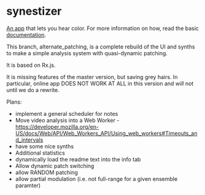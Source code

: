 synestizer
==========

[An app](https://github.com/synestize/synestizer/) that lets you hear color.
For more information on how, read the basic [documentation](https://synestize.github.io/synestizer/).

This branch, alternate_patching, is a complete rebuild of the UI and synths
to make a simple analysis system with quasi-dynamic patching.

It is based on Rx.js.

It is missing features of the master version, but saving grey hairs.
In particular, online app DOES NOT WORK AT ALL in this version and
*will* not until we do a rewrite.

Plans:

* implement a general scheduler for notes
* Move video analysis into a Web Worker - https://developer.mozilla.org/en-US/docs/Web/API/Web_Workers_API/Using_web_workers#Timeouts_and_intervals
* have some nice synths
* Additional statistics
* dynamically load the readme text into the info tab
* Allow dynamic patch switching
* allow RANDOM patching
* allow partial modulation (i.e. not full-range for a given ensemble paramter)
